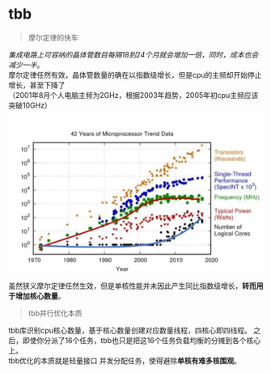 # tbb

> 摩尔定律的快车  

*集成电路上可容纳的晶体管数目每隔18到24个月就会增加一倍，同时，成本也会减少一半*。   
摩尔定律任然有效，晶体管数量的确在以指数级增长，但是cpu的主频却开始停止增长，甚至下降了  
（2001年8月个人电脑主频为2GHz，根据2003年趋势，2005年初cpu主频应该突破10GHz）   

![CPU](./img/tbb/01.png ':size=WIDTHxHEIGHT')



虽然狭义摩尔定律任然生效，但是单核性能并未因此产生同比指数级增长，**转而用于增加核心数量**。   





> tbb并行优化本质   

tbb库识别cpu核心数量，基于核心数量创建对应数量线程，四核心即四线程。 之后，即使你分派了16个任务，tbb也只是把这16个任务负载均衡的分摊到各个核心上。   
tbb优化的本质就是轻量接口 并发分配任务，使得避除**单核有难多核围观**。   


##  




